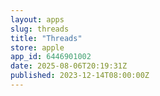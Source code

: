 ```yaml
---
layout: apps
slug: threads
title: "Threads"
store: apple
app_id: 6446901002
date: 2025-08-06T20:19:31Z
published: 2023-12-14T08:00:00Z
---
```

